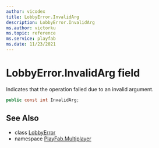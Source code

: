 ```yaml
---
author: vicodex
title: LobbyError.InvalidArg
description: LobbyError.InvalidArg
ms.author: victorku
ms.topic: reference
ms.service: playfab
ms.date: 11/23/2021
---
```


# LobbyError.InvalidArg field

Indicates that the operation failed due to an invalid argument.

```csharp
public const int InvalidArg;
```

## See Also

* class [LobbyError](../LobbyError.md)
* namespace [PlayFab.Multiplayer](../../PlayFabMultiplayerSDK.md)
